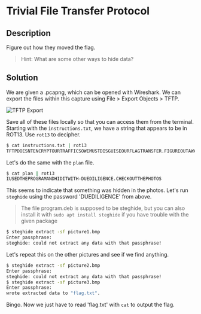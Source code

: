 # Trivial File Transfer Protocol

## Description
Figure out how they moved the flag.
> Hint: What are some other ways to hide data?

## Solution

We are given a .pcapng, which can be opened with Wireshark. We can export the files within this capture using File > Export Objects > TFTP.

![TFTP Export](https://user-images.githubusercontent.com/45698399/176979824-1e0c83a8-1cf7-480c-82e1-5d0b50bccdfb.png)


Save all of these files locally so that you can access them from the terminal.
Starting with the `instructions.txt`, we have a string that appears to be in ROT13. Use `rot13` to decipher.

```bash
$ cat instructions.txt | rot13
TFTPDOESNTENCRYPTOURTRAFFICSOWEMUSTDISGUISEOURFLAGTRANSFER.FIGUREOUTAWAYTOHIDETHEFLAGANDIWILLCHECKBACKFORTHEPLAN
```
Let's do the same with the `plan` file.

```bash
$ cat plan | rot13
IUSEDTHEPROGRAMANDHIDITWITH-DUEDILIGENCE.CHECKOUTTHEPHOTOS
```

This seems to indicate that something was hidden in the photos. Let's run `steghide` using the password 'DUEDILIGENCE' from above.
> The file program.deb is supposed to be steghide, but you can also install it with `sudo apt install steghide` if you have trouble with the given package

```bash
$ steghide extract -sf picture1.bmp 
Enter passphrase: 
steghide: could not extract any data with that passphrase!
```

Let's repeat this on the other pictures and see if we find anything.

```bash
$ steghide extract -sf picture2.bmp 
Enter passphrase: 
steghide: could not extract any data with that passphrase!
$ steghide extract -sf picture3.bmp 
Enter passphrase: 
wrote extracted data to "flag.txt".
```

Bingo. Now we just have to read 'flag.txt' with `cat` to output the flag.


